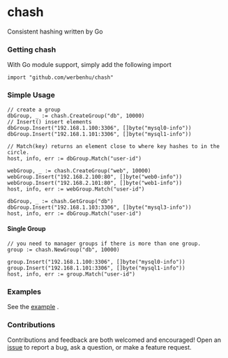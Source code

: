 # chash
Consistent hashing written by Go

### Getting chash

With Go module support, simply add the following import

`import "github.com/werbenhu/chash"`


### Simple Usage
```
// create a group 
dbGroup, _ := chash.CreateGroup("db", 10000)
// Insert() insert elements
dbGroup.Insert("192.168.1.100:3306", []byte("mysql0-info"))
dbGroup.Insert("192.168.1.101:3306", []byte("mysql1-info"))

// Match(key) returns an element close to where key hashes to in the circle.
host, info, err := dbGroup.Match("user-id")

webGroup, _ := chash.CreateGroup("web", 10000)
webGroup.Insert("192.168.2.100:80", []byte("web0-info"))
webGroup.Insert("192.168.2.101:80", []byte("web1-info"))
host, info, err := webGroup.Match("user-id")

dbGroup, _ := chash.GetGroup("db")
dbGroup.Insert("192.168.1.103:3306", []byte("mysql3-info"))
host, info, err := dbGroup.Match("user-id")
```

#### Single Group
```
// you need to manager groups if there is more than one group.
group := chash.NewGroup("db", 10000)

group.Insert("192.168.1.100:3306", []byte("mysql0-info"))
group.Insert("192.168.1.101:3306", []byte("mysql1-info"))
host, info, err := group.Match("user-id")
```

### Examples
See the [example](example/main.go) .

### Contributions
Contributions and feedback are both welcomed and encouraged! Open an [issue](https://github.com/werbenhu/chash/issues) to report a bug, ask a question, or make a feature request.